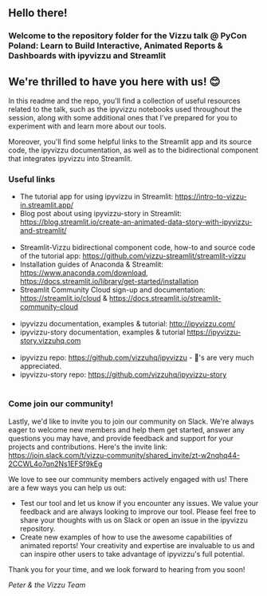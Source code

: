 ## Hello there!
### Welcome to the repository folder for the Vizzu talk @ PyCon Poland: Learn to Build Interactive, Animated Reports & Dashboards with ipyvizzu and Streamlit
## We're thrilled to have you here with us! :blush:

In this readme and the repo, you'll find a collection of useful resources related to the talk, such as the ipyvizzu notebooks used throughout the session, along with some additional ones that I've prepared for you to experiment with and learn more about our tools.

Moreover, you'll find some helpful links to the Streamlit app and its source code, the ipyvizzu documentation, as well as to the bidirectional component that integrates ipyvizzu into Streamlit.

### Useful links
- The tutorial app for using ipyvizzu in Streamlit: https://intro-to-vizzu-in.streamlit.app/
- Blog post about using ipyvizzu-story in Streamlit: https://blog.streamlit.io/create-an-animated-data-story-with-ipyvizzu-and-streamlit/
<br/><br/>
- Streamlit-Vizzu bidirectional component code, how-to and source code of the tutorial app: https://github.com/vizzu-streamlit/streamlit-vizzu
- Installation guides of Anaconda & Streamlit: https://www.anaconda.com/download, https://docs.streamlit.io/library/get-started/installation
- Streamlit Community Cloud sign-up and documentation: https://streamlit.io/cloud & https://docs.streamlit.io/streamlit-community-cloud
<br/><br/>
- ipyvizzu documentation, examples & tutorial: http://ipyvizzu.com/ 
- ipyvizzu-story documentation, examples & tutorial https://ipyvizzu-story.vizzuhq.com
<br/><br/>
- ipyvizzu repo: https://github.com/vizzuhq/ipyvizzu - :star2:'s are very much appreciated.
- ipyvizzu-story repo: https://github.com/vizzuhq/ipyvizzu-story
<br/><br/>

### Come join our community!
Lastly, we'd like to invite you to join our community on Slack. We're always eager to welcome new members and help them get started, answer any questions you may have, and provide feedback and support for your projects and contributions. Here's the invite link: https://join.slack.com/t/vizzu-community/shared_invite/zt-w2nqhq44-2CCWL4o7qn2Ns1EFSf9kEg

We love to see our community members actively engaged with us! There are a few ways you can help us out:

- Test our tool and let us know if you encounter any issues. We value your feedback and are always looking to improve our tool. Please feel free to share your thoughts with us on Slack or open an issue in the ipyvizzu repository.
- Create new examples of how to use the awesome capabilities of animated reports! Your creativity and expertise are invaluable to us and can inspire other users to take advantage of ipyvizzu's full potential.

Thank you for your time, and we look forward to hearing from you soon!

   *Peter & the Vizzu Team*
